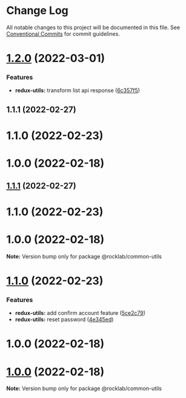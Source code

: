 # Change Log

All notable changes to this project will be documented in this file.
See [Conventional Commits](https://conventionalcommits.org) for commit guidelines.

# [1.2.0](https://github.com/cstn/rocklab-utils/compare/@rocklab/common-utils@0.2.2...@rocklab/common-utils@1.2.0) (2022-03-01)


### Features

* **redux-utils:** transform list api response ([6c357f5](https://github.com/cstn/rocklab-utils/commit/6c357f5e254755b2ac9d7f3fd83c083c703d8c9e))



## 1.1.1 (2022-02-27)



# 1.1.0 (2022-02-23)



# 1.0.0 (2022-02-18)





## [1.1.1](https://github.com/cstn/rocklab-utils/compare/@rocklab/common-utils@0.2.2...@rocklab/common-utils@1.1.1) (2022-02-27)



# 1.1.0 (2022-02-23)



# 1.0.0 (2022-02-18)

**Note:** Version bump only for package @rocklab/common-utils





# [1.1.0](https://github.com/cstn/rocklab-utils/compare/@rocklab/common-utils@0.2.2...@rocklab/common-utils@1.1.0) (2022-02-23)


### Features

* **redux-utils:** add confirm account feature ([5ce2c79](https://github.com/cstn/rocklab-utils/commit/5ce2c799e73d254ad5188f5fd5fa01de5d295963))
* **redux-utils:** reset password ([4e345ed](https://github.com/cstn/rocklab-utils/commit/4e345ed8ea1e064c47665a974fd7cf7c344d3e64))



# 1.0.0 (2022-02-18)





# [1.0.0](https://github.com/cstn/rocklab-utils/compare/@rocklab/common-utils@0.2.2...@rocklab/common-utils@1.0.0) (2022-02-18)

**Note:** Version bump only for package @rocklab/common-utils
